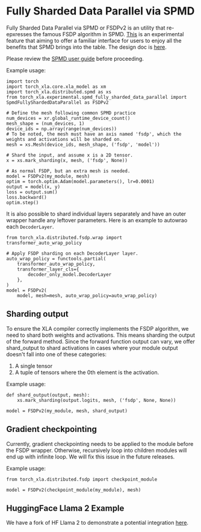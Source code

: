 # Fully Sharded Data Parallel via SPMD

Fully Sharded Data Parallel via SPMD or FSDPv2 is an utility that re-epxresses the famous FSDP algorithm in SPMD. [This](https://github.com/pytorch/xla/blob/master/torch_xla/experimental/spmd_fully_sharded_data_parallel.py) is
an experimental feature that aiming to offer a familiar interface for users to enjoy all the benefits that SPMD brings into
the table. The design doc is [here](https://github.com/pytorch/xla/issues/6379).

Please review the [SPMD user guide](./spmd.md) before proceeding.

Example usage:
```python3
import torch
import torch_xla.core.xla_model as xm
import torch_xla.distributed.spmd as xs
from torch_xla.experimental.spmd_fully_sharded_data_parallel import SpmdFullyShardedDataParallel as FSDPv2

# Define the mesh following common SPMD practice
num_devices = xr.global_runtime_device_count()
mesh_shape = (num_devices, 1)
device_ids = np.array(range(num_devices))
# To be noted, the mesh must have an axis named 'fsdp', which the weights and activations will be sharded on.
mesh = xs.Mesh(device_ids, mesh_shape, ('fsdp', 'model'))

# Shard the input, and assume x is a 2D tensor.
x = xs.mark_sharding(x, mesh, ('fsdp', None))

# As normal FSDP, but an extra mesh is needed.
model = FSDPv2(my_module, mesh)
optim = torch.optim.Adam(model.parameters(), lr=0.0001)
output = model(x, y)
loss = output.sum()
loss.backward()
optim.step()
```
It is also possible to shard individual layers separately and have an outer wrapper handle any leftover parameters. Here is an example to autowrao each `DecoderLayer`.
```python3
from torch_xla.distributed.fsdp.wrap import transformer_auto_wrap_policy

# Apply FSDP sharding on each DecoderLayer layer.
auto_wrap_policy = functools.partial(
    transformer_auto_wrap_policy,
    transformer_layer_cls={
        decoder_only_model.DecoderLayer
    },
)
model = FSDPv2(
    model, mesh=mesh, auto_wrap_policy=auto_wrap_policy)
```

## Sharding output

To ensure the XLA compiler correctly implements the FSDP algorithm, we need to shard both weights and activations. This means sharding the output of the forward method. Since the forward function output can vary, we offer shard_output to shard activations in cases where your module output doesn't fall into one of these categories:
1. A single tensor
2. A tuple of tensors where the 0th element is the activation.

Example usage:
```python3
def shard_output(output, mesh):
    xs.mark_sharding(output.logits, mesh, ('fsdp', None, None))

model = FSDPv2(my_module, mesh, shard_output)
```

## Gradient checkpointing

Currently, gradient checkpointing needs to be applied to the module before the FSDP wrapper. Otherwise, recursively loop into children modules will end up with infinite loop. We will fix this issue in the future releases.

Example usage:
```python3
from torch_xla.distributed.fsdp import checkpoint_module

model = FSDPv2(checkpoint_module(my_module), mesh)
```

## HuggingFace Llama 2 Example
We have a fork of HF Llama 2 to demonstrate a potential integration [here](https://github.com/huggingface/transformers/compare/main...pytorch-tpu:transformers:llama2-spmd-fsdp).
